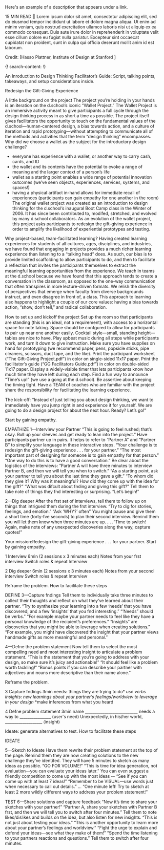 Here's an example of a description that appears under a link.

15 MIN READ || Lorem ipsum dolor sit amet, consectetur adipiscing elit, sed do eiusmod tempor incididunt ut labore et dolore magna aliqua. Ut enim ad minim veniam, quis nostrud exercitation ullamco laboris nisi ut aliquip ex ea commodo consequat. Duis aute irure dolor in reprehenderit in voluptate velit esse cillum dolore eu fugiat nulla pariatur. Excepteur sint occaecat cupidatat non proident, sunt in culpa qui officia deserunt mollit anim id est laborum.

Credit: [Hasso Plattner, Institute of Design at Stanford ]

{! search-content: !}

An Inroduction to Design Thinking
Facilitator’s Guide: Script, talking points, takeaways, and setup considerations inside.

Redesign the Gift-Giving Experience

A little background on the project
The project you’re holding in your hands is an iteration on the d.school’s iconic “Wallet Project.” The Wallet Project is an immersive activity meant to give participants a full cycle through the design thinking process in as short a time as possible. The project itself gives facilitators the opportunity to touch on the fundamental values of the d.school—human-centered design, a bias towards action, and a culture of iteration and rapid prototyping—without attempting to communicate all of the methods and activities that the term “design thinking” encompasses.
Why did we choose a wallet as the subject for the introductory design challenge?
  * everyone has experience with a wallet, or another way to carry cash, cards, and ID
  * the wallet and its contents have the potential to evoke a range of meaning and the larger context of a person’s life
  * wallet as a starting point enables a wide range of potential innovation outcomes (we’ve seen objects, experiences, services, systems, and spaces!)
  * having a physical artifact in-hand allows for immediate recall of experiences (participants can gain empathy for one another in the room)
The original wallet project was created as an introduction to design thinking for the d.school’s inaugural Boot Camp class in the Winter of 2006. It has since been contributed to, modifed, stretched, and evolved by many d.school collaborators. As an evolution of the wallet project, this project asks participants to redesign the gift-giving experience in order to amplify the likelihood of experiential prototypes and testing.

Why project-based, team-facilitated learning?
Having created learning experiences for students of all cultures, ages, disciplines, and industries, we have found that engaging in projects provides a much richer learning experience than listening to a “talking head” does. As such, our bias is to provide limited scaﬀolding to allow participants to do, and then to facilitate a reﬂection that invites the participants themselves to extract the meaningful learning opportunities from the experience. We teach in teams at the d.school because we have found that this approach tends to create a conversation in the classroom, as opposed to the one-way communication that often transpires in more lecture-driven formats. We relish the diversity of perspectives that emerge when faculty from diverse backgrounds instruct, and even disagree in front of, a class. This approach to learning also happens to highlight a couple of our core values: having a bias towards action, “show, don’t tell,” and radical collaboration.


How to set up and kickoﬀ the project
Set up the room so that participants are standing (this is an ideal, not a requirement), with access to a horizontal space for note taking.
Space should be confgured to allow for participants to pair up near one another easily.
Cocktail style—small, standing height—tables are nice to have.
Play upbeat music during all steps while participants work, and turn it down to give instruction.
Make sure you have supplies on hand for prototyping (we recommend paper, pens, popsicle sticks, pipe cleaners, scissors, duct tape, and the like).
Print the participant worksheet (“The Gift-Giving Project.pdf”) in color on single-sided 11x17 paper.
Print the facilitator’s guide (“GG Facilitators Guide.pdf”) in color on double-sided 11x17 paper.
Display a widely-visible timer that lets participants know how much time they have left during each step.
Find a fun way to announce “Time’s up!” (we use a gong at the d.school).
Be assertive about keeping the timing tight.
Have a TEAM of coaches who are familiar with the project share the responsibility for facilitating the learning experience.

The kick-oﬀ:
“Instead of just telling you about design thinking, we want to immediately have you jump right in and experience it for yourself.
We are going to do a design project for about the next hour.
Ready? Let’s go!”


Start by gaining empathy.

EMPATHIZE
1—Interview your Partner
“This is going to feel rushed; that’s okay. Roll up your sleeves and get ready to lean into the project.”
Have participants partner up in pairs.
It helps to refer to “Partner A” and “Partner B” to simplify your language in these interactive steps.
“Your challenge is to redesign the gift-giving experience . . . for your partner.”
“The most important part of designing for someone is to gain empathy for that person.”
“One way to do this is to have a good conversation.”
Be clear about the logistics of the interviews:
“Partner A will have three minutes to interview Partner B, and then we will tell you when to switch.”
“As a starting point, ask your partner to tell you about the last time they gave a gift.”
“To whom did they give it? Why was it meaningful? How did they come up with the idea for the gift?”
“What was difcult about fnding and giving this gift?”
Tell them to take note of things they fnd interesting or surprising.
“Let’s begin!”

2—Dig deeper
After the frst set of interviews, tell them to follow up on things that intrigued them during the frst interview.
“Try to dig for stories, feelings, and emotion.”
“Ask ‘WHY?’ often”
You might pause and give them a short time (forty-fve seconds) to plan their second interview.
Remind them you will let them know when three minutes are up.
. . .“Time to switch! Again, make note of any unexpected discoveries along the way, capture quotes!”

Your mission:Redesign the gift-giving experience . . . for your partner.
Start by gaining empathy.

1 Interview
6min (2 sessions x 3 minutes each)
Notes from your frst interview 
Switch roles & repeat Interview 

2 Dig deeper
6min (2 sessions x 3 minutes each)
Notes from your second interview
Switch roles & repeat Interview


Reframe the problem.
How to facilitate these steps

DEFINE
3—Capture fndings
Tell them to individually take three minutes to collect their thoughts and reﬂect on what they’ve learned about their partner.
“Try to synthesize your learning into a few ‘needs’ that you have discovered, and a few ‘insights’ that you fnd interesting.”
“‘Needs” should be verbs.”
“For example maybe your partner needs to feel like they have a personal knowledge of the recipient’s preferences.”
“Insights” are discoveries that you might be able to leverage when creating solutions.”
“For example, you might have discovered the insight that your partner views handmade gifts as more meaningful and personal.”

4—Defne the problem statement
Now tell them to select the most compelling need and most interesting insight to articulate a problem statement.
“This is the statement that you’re going to address with your design, so make sure it’s juicy and actionable!”
“It should feel like a problem worth tackling!”
“Bonus points if you can describe your partner with adjectives and nouns more descriptive than their name alone.”


Reframe the problem.

3 Capture fndings 3min 
needs: things they are trying to do*
*use verbs
insights: new learnings about your partner’s feelings/worldview to leverage in your design*
*make inferences from what you heard

4 Defne problem statement 3min
name ___________________________
needs a way to ________________ (user's need)
Unexpectedly, in his/her world, ___________________ (insight)


Ideate: generate alternatives to test.
How to facilitate these steps

IDEATE

5—Sketch to Ideate
Have them rewrite their problem statement at the top of the page.
Remind them they are now creating solutions to the new challenge they’ve identifed.
They will have 5 minutes to sketch as many ideas as possible.
“GO FOR VOLUME!”
“This is time for idea generation, not evaluation—you can evaluate your ideas later.”
You can even suggest a friendly competition to come up with the most ideas -- “See if you can come up with at least 7 ideas!”
“Remember to be VISUAL—use words just when necessary to call out details.”
... “One minute left! Try to sketch at least 2 more wildly diﬀerent ways to address your problem statement!”

TEST
6—Share solutions and capture feedback
“Now it’s time to share your sketches with your partner!”
“Partner A, share your sketches with Partner B frst, and then we will tell you to switch after four minutes.”
Tell them to note likes/dislikes and builds on the idea, but also listen for new insights.
“This is not just about testing your ideas.”
“This is another opportunity to learn more about your partner’s feelings and worldview.”
“Fight the urge to explain and defend your ideas—see what they make of them!”
“Spend the time listening to your partners reactions and questions.”
Tell them to switch after four minutes.




